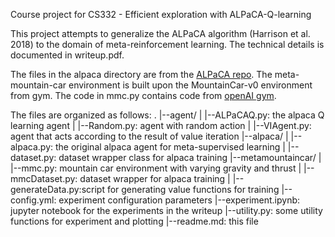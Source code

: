 Course project for CS332 - Efficient exploration with ALPaCA-Q-learning

This project attempts to generalize the ALPaCA algorithm (Harrison et al. 2018)
to the domain of meta-reinforcement learning. The technical details is
documented in writeup.pdf.

The files in the alpaca directory are from the [ALPaCA
repo](https://github.com/StanfordASL/ALPaCA). The meta-mountain-car environment
is built upon the MountainCar-v0 environment from gym. The code in mmc.py
contains code from [openAI
gym](https://github.com/openai/gym/blob/master/gym/envs/classic_control/mountain_car.py).

The files are organized as follows:
.
|--agent/
|  |--ALPaCAQ.py:    the alpaca Q learning agent
|  |--Random.py:     agent with random action
|  |--VIAgent.py:    agent that acts according to the result of value iteration
|--alpaca/
|  |--alpaca.py:     the original alpaca agent for meta-supervised learning
|  |--dataset.py:    dataset wrapper class for alpaca training
|--metamountaincar/
|  |--mmc.py:         mountain car environment with varying gravity and thrust
|  |--mmcDataset.py:  dataset wrapper for alpaca training
|  |--generateData.py:script for generating value functions for training
|--config.yml:        experiment configuration parameters
|--experiment.ipynb:  jupyter notebook for the experiments in the writeup
|--utility.py:        some utility functions for experiment and plotting
|--readme.md:         this file
